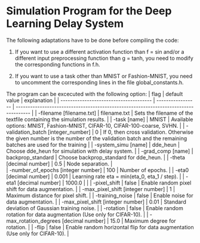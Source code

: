 # Simulation Program for the Deep Learning Delay System

The following adaptations have to be done before compiling the code:

1. If you want to use a different activation function than f = sin and/or a different input preprocessing function than g = tanh, you need to modify the corresponding functions in f.h.

2. If you want to use a task other than MNIST or Fashion-MNIST, you need to uncomment the corresponding lines in the file global_constants.h.

The program can be excecuted with the following option:
| flag                                   | default value     | explanation                                                                         |
| -------------------------------------- | ----------------- | ------------------------------------------------------------------------------------ |
| -filename [filename.txt]               | filename.txt      | Sets the filename of the textfile containing the simulation results.                  |
| -task [name]                           | MNIST             | Available options: MNIST, Fashion-MNIST, CIFAR-10, CIFAR-100-coarse, SVHN.           |
| -validation_batch [integer_number]     | 0                 | If 0, then cross validation. Otherwise the given number is the number of  the validation batch and the remaining batches are used for the training |
| -system_simu [name]                    | dde_heun          | Choose dde_heun for simulation with delay system.                                     |
| -grad_comp [name]                      | backprop_standard | Choose backprop_standard for dde_heun.                                                |
| -theta [decimal number]                | 0.5               | Node separation.                                                                     |                                                                                           
| -number_of_epochs [integer number]     | 100               | Number of epochs.                                                                    |
| -eta0 [decimal number]                 | 0.001             | Learning rate eta = min(eta_0, eta_1 / step).                                        |
| -eta1 [decimal number]                 | 1000.0            |                                                                                      |
| -pixel_shift                           | false             | Enable random pixel shift for data augmentation.                                      |
| -max_pixel_shift [integer number]      | 1                 | Maximum distance for pixel shift.                                                    |
| -training_noise                        | false             | Enable noise for data augmentation.                                                  |
| -max_pixel_shift [integer number]      | 0.01              | Standard deviation of Gaussian training noise.                                        |
| -rotation                              | false             | Enable random rotation for data augmentation (Use only for CIFAR-10).                 |
| -max_rotation_degrees [decimal number] | 15.0              | Maximum degree for rotation.                                                         |
| -flip                                  | false             | Enable random horizontal flip for data augmentation (Use only for CIFAR-10).          |





